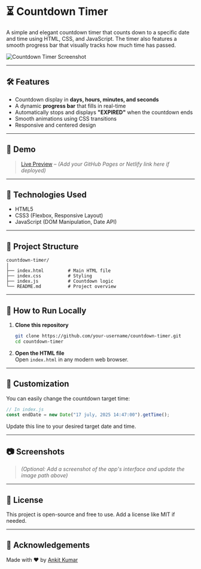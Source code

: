 # ⏳ Countdown Timer

A simple and elegant countdown timer that counts down to a specific date and time using HTML, CSS, and JavaScript. The timer also features a smooth progress bar that visually tracks how much time has passed.

![Countdown Timer Screenshot](./screenshot.png) <!-- Replace with actual image path -->

---

## 🛠️ Features

- Countdown display in **days, hours, minutes, and seconds**
- A dynamic **progress bar** that fills in real-time
- Automatically stops and displays **"EXPIRED"** when the countdown ends
- Smooth animations using CSS transitions
- Responsive and centered design

---

## 📸 Demo

> [Live Preview](#) – *(Add your GitHub Pages or Netlify link here if deployed)*

---

## 🧰 Technologies Used

- HTML5  
- CSS3 (Flexbox, Responsive Layout)  
- JavaScript (DOM Manipulation, Date API)

---

## 📁 Project Structure

```
countdown-timer/
│
├── index.html         # Main HTML file
├── index.css          # Styling
├── index.js           # Countdown logic
└── README.md          # Project overview
```

---

## 🚀 How to Run Locally

1. **Clone this repository**
   ```bash
   git clone https://github.com/your-username/countdown-timer.git
   cd countdown-timer
   ```

2. **Open the HTML file**  
   Open `index.html` in any modern web browser.

---

## 📝 Customization

You can easily change the countdown target time:

```js
// In index.js
const endDate = new Date("17 july, 2025 14:47:00").getTime();
```

Update this line to your desired target date and time.

---

## 📷 Screenshots

> *(Optional: Add a screenshot of the app's interface and update the image path above)*

---

## 📄 License

This project is open-source and free to use. Add a license like MIT if needed.

---

## 🙌 Acknowledgements

Made with ❤️ by [Ankit Kumar](https://github.com/alphaankit079)
